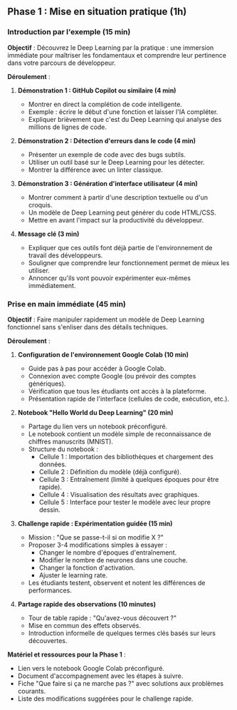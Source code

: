 ## Phase 1 : Mise en situation pratique (1h)

### Introduction par l'exemple (15 min)

**Objectif** : Découvrez le Deep Learning par la pratique : une immersion immédiate pour maîtriser les fondamentaux et comprendre leur pertinence dans votre parcours de développeur.

**Déroulement** :

1.  **Démonstration 1 : GitHub Copilot ou similaire (4 min)**
    * Montrer en direct la complétion de code intelligente.
    * Exemple : écrire le début d'une fonction et laisser l'IA compléter.
    * Expliquer brièvement que c'est du Deep Learning qui analyse des millions de lignes de code.

2.  **Démonstration 2 : Détection d'erreurs dans le code (4 min)**
    * Présenter un exemple de code avec des bugs subtils.
    * Utiliser un outil basé sur le Deep Learning pour les détecter.
    * Montrer la différence avec un linter classique.

3.  **Démonstration 3 : Génération d'interface utilisateur (4 min)**
    * Montrer comment à partir d'une description textuelle ou d'un croquis.
    * Un modèle de Deep Learning peut générer du code HTML/CSS.
    * Mettre en avant l'impact sur la productivité du développeur.

4.  **Message clé (3 min)**
    * Expliquer que ces outils font déjà partie de l'environnement de travail des développeurs.
    * Souligner que comprendre leur fonctionnement permet de mieux les utiliser.
    * Annoncer qu'ils vont pouvoir expérimenter eux-mêmes immédiatement.

### Prise en main immédiate (45 min)

**Objectif** : Faire manipuler rapidement un modèle de Deep Learning fonctionnel sans s'enliser dans des détails techniques.

**Déroulement** :

1.  **Configuration de l'environnement Google Colab (10 min)**
    * Guide pas à pas pour accéder à Google Colab.
    * Connexion avec compte Google (ou prévoir des comptes génériques).
    * Vérification que tous les étudiants ont accès à la plateforme.
    * Présentation rapide de l'interface (cellules de code, exécution, etc.).

2.  **Notebook "Hello World du Deep Learning" (20 min)**
    * Partage du lien vers un notebook préconfiguré.
    * Le notebook contient un modèle simple de reconnaissance de chiffres manuscrits (MNIST).
    * Structure du notebook :
        * Cellule 1 : Importation des bibliothèques et chargement des données.
        * Cellule 2 : Définition du modèle (déjà configuré).
        * Cellule 3 : Entraînement (limité à quelques époques pour être rapide).
        * Cellule 4 : Visualisation des résultats avec graphiques.
        * Cellule 5 : Interface pour tester le modèle avec leur propre dessin.

3.  **Challenge rapide : Expérimentation guidée (15 min)**
    * Mission : "Que se passe-t-il si on modifie X ?"
    * Proposer 3-4 modifications simples à essayer :
        * Changer le nombre d'époques d'entraînement.
        * Modifier le nombre de neurones dans une couche.
        * Changer la fonction d'activation.
        * Ajuster le learning rate.
    * Les étudiants testent, observent et notent les différences de performances.

4.  **Partage rapide des observations (10 minutes)**
    * Tour de table rapide : "Qu'avez-vous découvert ?"
    * Mise en commun des effets observés.
    * Introduction informelle de quelques termes clés basés sur leurs découvertes.

**Matériel et ressources pour la Phase 1** :

* Lien vers le notebook Google Colab préconfiguré.
* Document d'accompagnement avec les étapes à suivre.
* Fiche "Que faire si ça ne marche pas ?" avec solutions aux problèmes courants.
* Liste des modifications suggérées pour le challenge rapide.